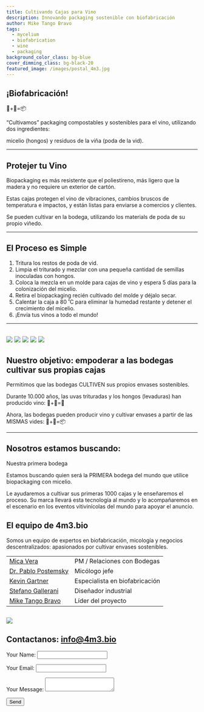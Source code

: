 ```yaml
---
title: Cultivando Cajas para Vino
description: Innovando packaging sostenible con biofabricación
author: Mike Tango Bravo
tags:
  - mycelium
  - biofabrication
  - wine
  - packaging
background_color_class: bg-blue
cover_dimming_class: bg-black-20
featured_image: /images/postal_4m3.jpg
---
```


##  ¡Biofabricación! 
🍄+🍇=📦

“Cultivamos” packaging compostables y sostenibles para el vino, utilizando dos ingredientes:

micelio (hongos) y
residuos de la viña (poda de la vid).

---

## Protejer tu Vino

Biopackaging es más resistente que el poliestireno, más ligero que la madera y no requiere un exterior de cartón.

Estas cajas protegen el vino de vibraciones, cambios bruscos de temperatura e impactos, y están listas para enviarse a comercios y clientes.

Se pueden cultivar en la bodega, utilizando los materials de poda de su propio viñedo.

---

## El Proceso es Simple

1. Tritura los restos de poda de vid.
2. Limpia el triturado y mezclar con una pequeña cantidad de semillas inoculadas con hongos.
3. Coloca la mezcla en un molde para cajas de vino y espera 5 días para la colonización del micelio.
4. Retira el biopackaging recién cultivado del molde y déjalo secar.
5. Calentar la caja a 80 ˚C para eliminar la humedad restante y detener el crecimiento del micelio.
6. ¡Envía tus vinos a todo el mundo!

---



![](/images/bluesky.jpg)
![](/images/2box_lid.jpg)
![](/images/sixbottle.jpg)
![](/images/empty_shadow.jpg)
![](/images/oblique_box.jpg)
---

## Nuestro objetivo: empoderar a las bodegas cultivar sus propias cajas

Permitimos que las bodegas CULTIVEN sus propios envases sostenibles.

Durante 10.000 años, las uvas trituradas y los hongos (levaduras) han producido vino: 🍄+🍇=🍷

Ahora, las bodegas pueden producir vino y cultivar envases a partir de las MISMAS vides: 🍄+🍇=📦

---

## Nosotros estamos buscando:

Nuestra primera bodega

Estamos buscando quien será la PRIMERA bodega del mundo que utilice biopackaging con micelio.

Le ayudaremos a cultivar sus primeras 1000 cajas y le enseñaremos el proceso. Su marca llevará esta tecnología al mundo y lo acompañaremos en el escenario en los eventos vitivinícolas del mundo para apoyar el anuncio.
## El equipo de 4m3.bio

Somos un equipo de expertos en biofabricación, micología y negocios descentralizados: apasionados por cultivar envases sostenibles.


|                                                                                |                                |
| ------------------------------------------------------------------------------ | ------------------------------ |
| [Mica Vera](https://www.linkedin.com/in/mica-vera-fernández-0b136a1/)          | PM / Relaciones con Bodegas    |
| [Dr. Pablo Postemsky](https://www.linkedin.com/in/pablo-d-postemsky-70009896/) | Micólogo jefe                  |
| [Kevin Gartner](https://youtu.be/dQw4w9WgXcQ?si=-2hPaneFe2LBzwxd)              | Especialista en biofabricación |
| [Stefano Gallerani ](https://www.linkedin.com/in/stefano-gallerani-8836001a0/) | Diseñador industrial           |
| [Mike Tango Bravo](https://www.linkedin.com/in/barrowmike/)                    | Líder del proyecto             |
![](/images/two_squares.jpg)
---

## Contactanos: info@4m3.bio

<form name="contact" method="POST" data-netlify="true">
  <input type="hidden" name="form-name" value="contact">
  <p><label>Your Name: <input type="text" name="name"></label></p>
  <p><label>Your Email: <input type="email" name="email"></label></p>
  <p><label>Your Message: <textarea name="message"></textarea></label></p>
  <p><button type="submit">Send</button></p>
</form>

